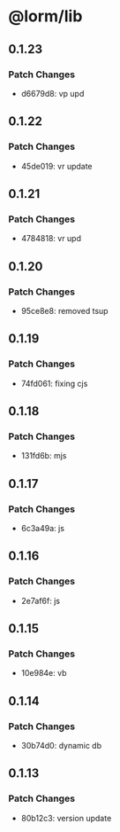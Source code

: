 # @lorm/lib

## 0.1.23

### Patch Changes

- d6679d8: vp upd

## 0.1.22

### Patch Changes

- 45de019: vr update

## 0.1.21

### Patch Changes

- 4784818: vr upd

## 0.1.20

### Patch Changes

- 95ce8e8: removed tsup

## 0.1.19

### Patch Changes

- 74fd061: fixing cjs

## 0.1.18

### Patch Changes

- 131fd6b: mjs

## 0.1.17

### Patch Changes

- 6c3a49a: js

## 0.1.16

### Patch Changes

- 2e7af6f: js

## 0.1.15

### Patch Changes

- 10e984e: vb

## 0.1.14

### Patch Changes

- 30b74d0: dynamic db

## 0.1.13

### Patch Changes

- 80b12c3: version update
